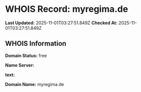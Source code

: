 # WHOIS Record: myregima.de

**Last Updated:** 2025-11-01T03:27:51.849Z
**Checked At:** 2025-11-01T03:27:51.849Z

## WHOIS Information

**Domain Status:** free

**Name Server:** 

**text:** 

**Domain Name:** myregima.de

